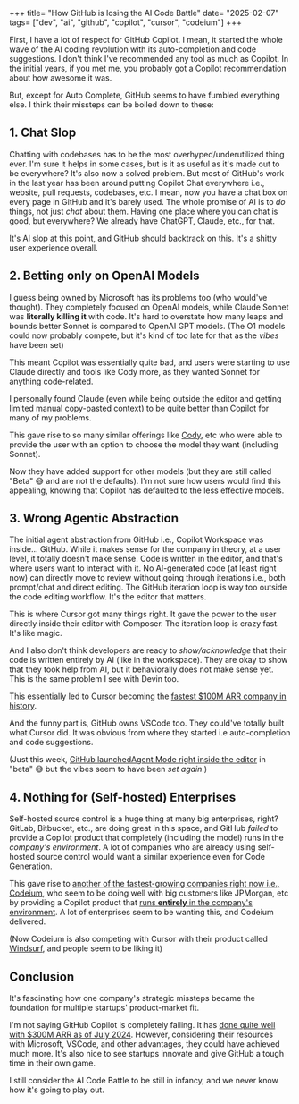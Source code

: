 +++
title= "How GitHub is losing the AI Code Battle"
date= "2025-02-07"
tags= ["dev", "ai", "github", "copilot", "cursor", "codeium"]
+++

First, I have a lot of respect for GitHub Copilot. I mean, it started the whole wave of the AI coding revolution with its auto-completion and code suggestions. I don't think I've recommended any tool as much as Copilot. In the initial years, if you met me, you probably got a Copilot recommendation about how awesome it was.

But, except for Auto Complete, GitHub seems to have fumbled everything else. I think their missteps can be boiled down to these:

## 1. Chat Slop

Chatting with codebases has to be the most overhyped/underutilized thing ever. I'm sure it helps in some cases, but is it as useful as it's made out to be everywhere? It's also now a solved problem. But most of GitHub's work in the last year has been around putting Copilot Chat everywhere i.e., website, pull requests, codebases, etc. I mean, now you have a chat box on every page in GitHub and it's barely used. The whole promise of AI is to *do* things, not just *chat* about them. Having one place where you can chat is good, but everywhere? We already have ChatGPT, Claude, etc., for that.

It's AI slop at this point, and GitHub should backtrack on this. It's a shitty user experience overall.

## 2. Betting only on OpenAI Models

I guess being owned by Microsoft has its problems too (who would've thought). They completely focused on OpenAI models, while Claude Sonnet was **literally killing it** with code. It's hard to overstate how many leaps and bounds better Sonnet is compared to OpenAI GPT models. (The O1 models could now probably compete, but it's kind of too late for that as the *vibes* have been set)

This meant Copilot was essentially quite bad, and users were starting to use Claude directly and tools like Cody more, as they wanted Sonnet for anything code-related.

I personally found Claude (even while being outside the editor and getting limited manual copy-pasted context) to be quite better than Copilot for many of my problems.

This gave rise to so many similar offerings like [Cody](https://sourcegraph.com/cody), etc who were able to provide the user with an option to choose the model they want (including Sonnet).

Now they have added support for other models (but they are still called "Beta" 😅 and are not the defaults). I'm not sure how users would find this appealing, knowing that Copilot has defaulted to the less effective models.

## 3. Wrong Agentic Abstraction

The initial agent abstraction from GitHub i.e., Copilot Workspace was inside... GitHub. While it makes sense for the company in theory, at a user level, it totally doesn't make sense. Code is written in the editor, and that's where users want to interact with it. No AI-generated code (at least right now) can directly move to review without going through iterations i.e., both prompt/chat and direct editing. The GitHub iteration loop is way too outside the code editing workflow. It's the editor that matters.

This is where Cursor got many things right. It gave the power to the user directly inside their editor with Composer. The iteration loop is crazy fast. It's like magic. 

And I also don't think developers are ready to *show/acknowledge* that their code is written entirely by AI (like in the workspace). They are okay to show that they took help from AI, but it behaviorally does not make sense yet. This is the same problem I see with Devin too.

This essentially led to Cursor becoming the [fastest $100M ARR company in history](https://spearhead.so/cursor-by-anysphere-the-fastest-growing-saas-product-ever/).

And the funny part is, GitHub owns VSCode too. They could've totally built what Cursor did. It was obvious from where they started i.e auto-completion and code suggestions.

(Just this week, [GitHub launchedAgent Mode right inside the editor](https://github.blog/news-insights/product-news/github-copilot-the-agent-awakens/) in "beta" 😅 but the vibes seem to have been *set again*.)

## 4. Nothing for (Self-hosted) Enterprises

Self-hosted source control is a huge thing at many big enterprises, right? GitLab, Bitbucket, etc., are doing great in this space, and GitHub *failed* to provide a Copilot product that completely (including the model) runs in the *company's environment*. A lot of companies who are already using self-hosted source control would want a similar experience even for Code Generation.

This gave rise to [another of the fastest-growing companies right now i.e., Codeium](https://www.businesswire.com/news/home/20240829623867/en/Codeium-Reaches-1.25B-Valuation-with-150M-Series-C-Funding-Led-by-General-Catalyst), who seem to be doing well with big customers like JPMorgan, etc by providing a Copilot product that [runs **entirely** in the company's environment](https://codeium.com/enterprise). A lot of enterprises seem to be wanting this, and Codeium delivered.

(Now Codeium is also competing with Cursor with their product called [Windsurf](https://codeium.com/windsurf), and people seem to be liking it)

## Conclusion

It's fascinating how one company's strategic missteps became the foundation for multiple startups' product-market fit.

I'm not saying GitHub Copilot is completely failing. It has [done quite well with $300M ARR as of July 2024](https://x.com/ericabrescia/status/1818435925640364402). However, considering their resources with Microsoft, VSCode, and other advantages, they could have achieved much more. It's also nice to see startups innovate and give GitHub a tough time in their own game.

I still consider the AI Code Battle to be still in infancy, and we never know how it's going to play out.
